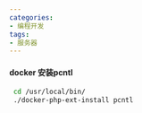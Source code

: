 ```yaml
---
categories: 
- 编程开发
tags:
- 服务器
---
```


#### docker 安装pcntl

```bash
 cd /usr/local/bin/
 ./docker-php-ext-install pcntl
```

